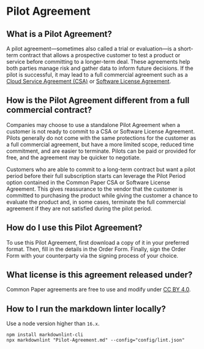 # Pilot Agreement

## What is a Pilot Agreement?

A pilot agreement—sometimes also called a trial or evaluation—is a short-term contract that allows a prospective customer to test a product or service before committing to a longer-term deal. These agreements help both parties manage risk and gather data to inform future decisions. If the pilot is successful, it may lead to a full commercial agreement such as a [Cloud Service Agreement (CSA)](https://github.com/CommonPaper/CSA) or [Software License Agreement](https://github.com/CommonPaper/Software-License-Agreement).

## How is the Pilot Agreement different from a full commercial contract?

Companies may choose to use a standalone Pilot Agreement when a customer is not ready to commit to a CSA or Software License Agreement. Pilots generally do not come with the same protections for the customer as a full commercial agreement, but have a more limited scope, reduced time commitment, and are easier to terminate. Pilots can be paid or provided for free, and the agreement may be quicker to negotiate.

Customers who are able to commit to a long-term contract but want a pilot period before their full subscription starts can leverage the Pilot Period option contained in the Common Paper CSA or Software License Agreement. This gives reassurance to the vendor that the customer is committed to purchasing the product while giving the customer a chance to evaluate the product and, in some cases, terminate the full commercial agreement if they are not satisfied during the pilot period.

## How do I use this  Pilot Agreement?

To use this Pilot Agreement, first download a copy of it in your preferred format. Then, fill in the details in the Order Form. Finally, sign the Order Form with your counterparty via the signing process of your choice.

## What license is this agreement released under?

Common Paper agreements are free to use and modify under [CC BY 4.0](https://creativecommons.org/licenses/by/4.0/).

## How to I run the markdown linter locally?

Use a node version higher than `16.x`.

```console
npm install markdownlint-cli
npx markdownlint "Pilot-Agreement.md" --config="config/lint.json"
```
